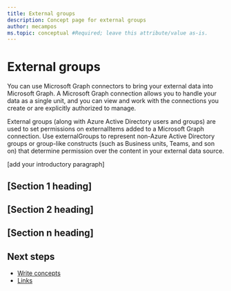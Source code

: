```yaml
---
title: External groups
description: Concept page for external groups
author: mecampos
ms.topic: conceptual #Required; leave this attribute/value as-is.
---
```

<!-- 1. H1
Required. Set expectations for what the content covers, so customers know the 
content meets their needs. Should NOT begin with a verb.
-->

# External groups

You can use Microsoft Graph connectors to bring your external data into Microsoft Graph. A Microsoft Graph connection allows you to handle your data as a single unit, and you can view and work with the connections you create or are explicitly authorized to manage.  

External groups (along with Azure Active Directory users and groups) are used to set permissions on externalItems added to a Microsoft Graph connection. Use externalGroups to represent non-Azure Active Directory groups or group-like constructs (such as Business units, Teams, and son on) that determine permission over the content in your external data source.

[add your introductory paragraph]

<!-- 3. H2s
Required. Give each H2 a heading that sets expectations for the content that follows. 
Follow the H2 headings with a sentence about how the section contributes to the whole.
-->

## [Section 1 heading]
<!-- add your content here -->

## [Section 2 heading]
<!-- add your content here -->

## [Section n heading]
<!-- add your content here -->

<!-- 4. Next steps
Required. Provide at least one next step and no more than three. Include some 
context so the customer can determine why they would click the link.
-->

## Next steps
<!-- Add a context sentence for the following links -->
- [Write concepts](contribute-how-to-write-concept.md)
- [Links](links-how-to.md)

<!--
Remove all the comments in this template before you sign-off or merge to the 
main branch.
-->